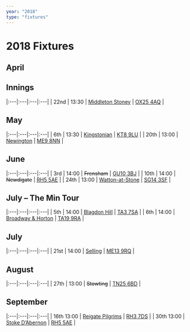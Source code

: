 ```yaml
---
year: "2018"
type: "fixtures"
---
```


# 2018 Fixtures

## April


## </del> Innings

|:---|:---|:---|:---|
| 22nd | 13:30 | [Middleton Stoney](2018-middleton-stoney.md) | [OX25 4AQ](https//goo.gl/maps/2oHFhgW7cVt) |

## May

|:---|:---|:---|:---|
| 6th | 13:30 | [Kingstonian](2018-kingstonian.md) | [KT8 9LU](https//goo.gl/maps/4kwjPyThUMkyQfhe8) |
| 20th | 13:00 | [Newington](2018-newington.md) | [ME9 8NN](https//goo.gl/maps/2XwQKWc9brr) |

## June

|:---|:---|:---|:---|
| 3rd | 14:00 | <del>Frensham</del> | [GU10 3BJ](https//goo.gl/maps/xBUZvPU1vnK2) |
| 10th | 14:00 | <del>Newdigate</del> | [RH5 5AE](http://goo.gl/maps/2RKzj) |
| 24th | 13:00 | [Watton-at-Stone](2018-watton-at-stone.md) | [SG14 3SF](https://goo.gl/maps/2oHFhgW7cVt) |

## July – The Min Tour

|:---|:---|:---|:---|
| 5th | 14:00 | [Blagdon Hill](2018-blagdon-hill.md) | [TA3 7SA](https//goo.gl/maps/H6iLZLNcja12) |
| 6th | 14:00 | [Broadway & Horton](2018-broadway-and-horton.md) | [TA19 9RA](https//goo.gl/maps/hVamJL8if6v) |

## July

|:---|:---|:---|:---|
| 21st | 14:00 | [Selling](2018-selling.md) | [ME13 9RQ](https//goo.gl/maps/QeLhjBkEbJr) |

## August

|:---|:---|:---|:---|
| 27th | 13:00 | <del>Stowting</del> | [TN25 6BD](https//goo.gl/maps/5KNmaMe6Wb42) |

## September

|:---|:---|:---|:---|
| 16th  13:00 | [Reigate Pilgrims](2018-reigate-pilgrims.md) | [RH3 7DS](https//goo.gl/maps/APtKSjuaQ5v) |
| 30th  13:00 | [Stoke D’Abernon](2018-reigate-pilgrims.md) | [RH5 5AE](http://goo.gl/maps/2RKzj) |

